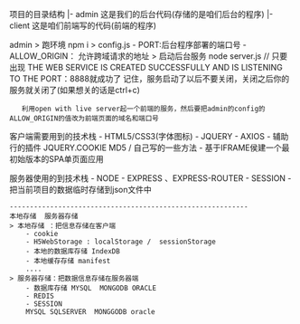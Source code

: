 项目的目录结构
  |- admin 这是我们的后台代码(存储的是咱们后台的程序)
  |- client 这是咱们前端写的代码(前端的程序)


  admin
    > 跑环境 npm i
    > config.js
      - PORT:后台程序部署的端口号
      - ALLOW_ORIGIN： 允许跨域请求的地址
    > 启动后台服务
      node server.js
       // 只要出现 THE WEB SERVICE IS CREATED SUCCESSFULLY AND IS LISTENING TO THE PORT：8888就成功了
       记住，服务启动了以后不要关闭，关闭之后你的服务就关闭了(如果想关的话是ctrl+c)

       利用open with live server起一个前端的服务，然后要把admin的config的ALLOW_ORIGIN的值改为前端页面的域名和端口号
  
  客户端需要用到的技术栈
    - HTML5/CSS3(字体图标)
    - JQUERY
    - AXIOS
    - 辅助行的插件 JQUERY.COOKIE  MD5  / 自己写的一些方法
    - 基于IFRAME侯建一个最初始版本的SPA单页面应用

  服务器使用的到技术栈
    - NODE
    - EXPRESS 、EXPRESS-ROUTER
    - SESSION
    - 把当前项目的数据临时存储到json文件中


    -----------------------------------------------------------
    本地存储  服务器存储
    > 本地存储 ：把信息存储在客户端
        - cookie
        - H5WebStorage : localStorage /  sessionStorage
        - 本地的数据库存储 IndexDB
        - 本地缓存存储 manifest
        ....
    > 服务器存储：把数据信息存储在服务器端
        - 数据库存储 MYSQL  MONGODB ORACLE
        - REDIS
        - SESSION
        MYSQL SQLSERVER  MONGGODB oracle
